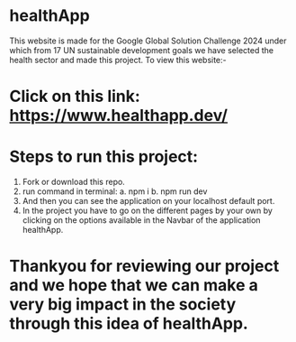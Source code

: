 # healthApp
This website is made for the Google Global Solution Challenge 2024 under which from 17 UN sustainable development goals we have selected the health sector and made this project.
To view this website:-
# Click on this link: https://www.healthapp.dev/

# Steps to run this project:
1. Fork or download this repo.
2. run command in terminal:
   a. npm i
   b. npm run dev
3. And then you can see the application on your localhost default port.
4. In the project you have to go on the different pages by your own by clicking on the options available in the Navbar of the application healthApp.

# Thankyou for reviewing our project and we hope that we can make a very big impact in the society through this idea of healthApp.

